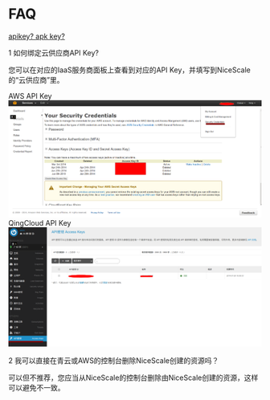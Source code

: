 # FAQ
<a href="#id1"> apikey? </a>
[apk key?](#id1)

1 <a name="id1"> 如何绑定云供应商API Key? </a>

您可以在对应的IaaS服务商面板上查看到对应的API Key，并填写到NiceScale的“云供应商”里。

  AWS API Key ![AWS API Key](/assets/aws-apikey.png "AWS API Key")
  QingCloud API Key ![青云API Key](/assets/qing-apikey.png "QingCloud API Key")


2 我可以直接在青云或AWS的控制台删除NiceScale创建的资源吗？

可以但不推荐，您应当从NiceScale的控制台删除由NiceScale创建的资源，这样可以避免不一致。

